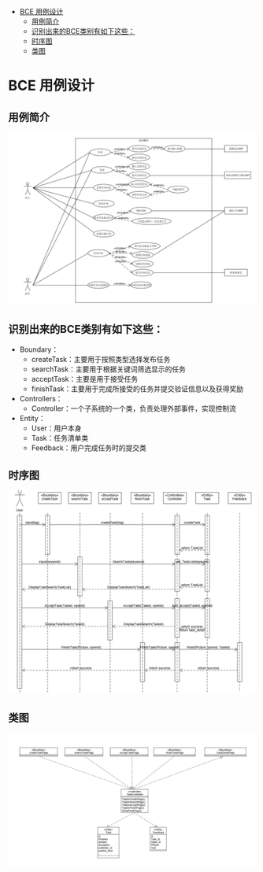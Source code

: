 <!-- TOC -->

- [BCE 用例设计](#bce-用例设计)
    - [用例简介](#用例简介)
    - [识别出来的BCE类别有如下这些：](#识别出来的bce类别有如下这些)
    - [时序图](#时序图)
    - [类图](#类图)

<!-- /TOC -->

# BCE 用例设计


## 用例简介
![系统用例图](images/06-01-usecase-diagram.png)

## 识别出来的BCE类别有如下这些：

- Boundary：
  - createTask：主要用于按照类型选择发布任务
  - searchTask：主要用于根据关键词筛选显示的任务
  - acceptTask：主要是用于接受任务
  - finishTask：主要用于完成所接受的任务并提交验证信息以及获得奖励
- Controllers：
  - Controller：一个子系统的一个类，负责处理外部事件，实现控制流
- Entity：
  - User：用户本身
  - Task：任务清单类
  - Feedback：用户完成任务时的提交类

## 时序图

![1561395500140](assets/1561395500140.png)

## 类图

![1561371641610](assets/1561371641610.png)